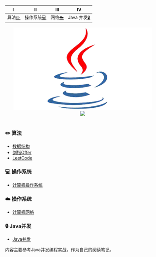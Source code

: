 
| Ⅰ | Ⅱ | Ⅲ | Ⅳ |
| :--------: | :---------: | :---------: | :---------: |
| 算法[:pencil2:](#pencil2-算法) | 操作系统[:computer:](#computer-操作系统)|网络[:cloud:](#cloud-网络) | Java 并发[:lock:](#lock-Java并发)|

<div align="center">
    <img src="pics//java.gif" width="450px"/>
    <br>
    <a href="https://github.com/MinheZ"> <img src="https://img.shields.io/badge/_-MinheZ-4ab8a1.svg"></a>
</div><br>

### :pencil2: 算法
- [数据结构](https://github.com/MinheZ/Notes/blob/master/note/数据结构.md)
- [剑指Offer](https://github.com/MinheZ/Notes/blob/master/note/剑指Offer.md)
- [LeetCode](https://github.com/MinheZ/Notes/blob/master/note/LeetCode.md)

### :computer: 操作系统
- [计算机操作系统](https://github.com/MinheZ/Notes/blob/master/note/计算机操作系统.md)

### :cloud: 操作系统
- [计算机网络](https://github.com/MinheZ/Notes/blob/master/note/计算机网络.md)

### :lock: Java并发
- [Java并发](https://github.com/MinheZ/Notes/blob/master/note/Java并发.md)

内容主要参考Java并发编程实战，作为自己的阅读笔记。
